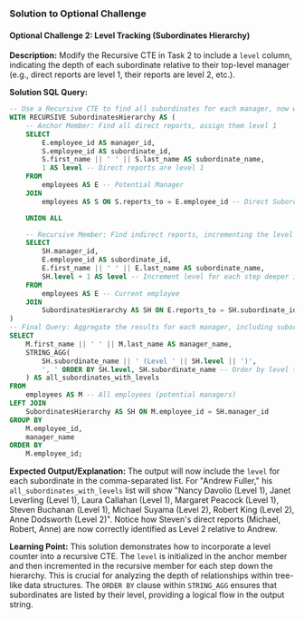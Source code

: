 ### **Solution to Optional Challenge**

#### **Optional Challenge 2: Level Tracking (Subordinates Hierarchy)**

**Description:**
Modify the Recursive CTE in Task 2 to include a `level` column, indicating the depth of each subordinate relative to their top-level manager (e.g., direct reports are level 1, their reports are level 2, etc.).

**Solution SQL Query:**
```sql
-- Use a Recursive CTE to find all subordinates for each manager, now with a level column
WITH RECURSIVE SubordinatesHierarchy AS (
    -- Anchor Member: Find all direct reports, assign them level 1
    SELECT
        E.employee_id AS manager_id,
        S.employee_id AS subordinate_id,
        S.first_name || ' ' || S.last_name AS subordinate_name,
        1 AS level -- Direct reports are level 1
    FROM
        employees AS E -- Potential Manager
    JOIN
        employees AS S ON S.reports_to = E.employee_id -- Direct Subordinate

    UNION ALL

    -- Recursive Member: Find indirect reports, incrementing the level
    SELECT
        SH.manager_id,
        E.employee_id AS subordinate_id,
        E.first_name || ' ' || E.last_name AS subordinate_name,
        SH.level + 1 AS level -- Increment level for each step deeper in the hierarchy
    FROM
        employees AS E -- Current employee
    JOIN
        SubordinatesHierarchy AS SH ON E.reports_to = SH.subordinate_id
)
-- Final Query: Aggregate the results for each manager, including subordinate names and their levels
SELECT
    M.first_name || ' ' || M.last_name AS manager_name,
    STRING_AGG(
        SH.subordinate_name || ' (Level ' || SH.level || ')',
        ', ' ORDER BY SH.level, SH.subordinate_name -- Order by level then name for consistent output
    ) AS all_subordinates_with_levels
FROM
    employees AS M -- All employees (potential managers)
LEFT JOIN
    SubordinatesHierarchy AS SH ON M.employee_id = SH.manager_id
GROUP BY
    M.employee_id,
    manager_name
ORDER BY
    M.employee_id;
```

**Expected Output/Explanation:**
The output will now include the `level` for each subordinate in the comma-separated list. For "Andrew Fuller," his `all_subordinates_with_levels` list will show "Nancy Davolio (Level 1), Janet Leverling (Level 1), Laura Callahan (Level 1), Margaret Peacock (Level 1), Steven Buchanan (Level 1), Michael Suyama (Level 2), Robert King (Level 2), Anne Dodsworth (Level 2)". Notice how Steven's direct reports (Michael, Robert, Anne) are now correctly identified as Level 2 relative to Andrew.

**Learning Point:**
This solution demonstrates how to incorporate a level counter into a recursive CTE. The `level` is initialized in the anchor member and then incremented in the recursive member for each step down the hierarchy. This is crucial for analyzing the depth of relationships within tree-like data structures. The `ORDER BY` clause within `STRING_AGG` ensures that subordinates are listed by their level, providing a logical flow in the output string.